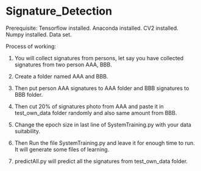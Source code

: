 # Signature_Detection

Prerequisite: 
Tensorflow installed.
Anaconda installed.
CV2 installed.
Numpy installed.
Data set.

Process of working:
1. You will collect signatures from persons, let say you have collected signatures from two person AAA, BBB.


2. Create a folder named AAA and BBB. 

3. Then put person AAA signatures to AAA folder and BBB signatures to BBB folder.

4. Then cut 20% of signatures photo from AAA and paste it in test_own_data folder 
randomly and also same amount from BBB.

5. Change the epoch size in last line of SystemTraining.py with your data suitability.

6. Then Run the file SystemTraining.py and leave it for enough time to run. It will generate some files of learning.

7. predictAll.py will predict all the signatures from test_own_data folder.
